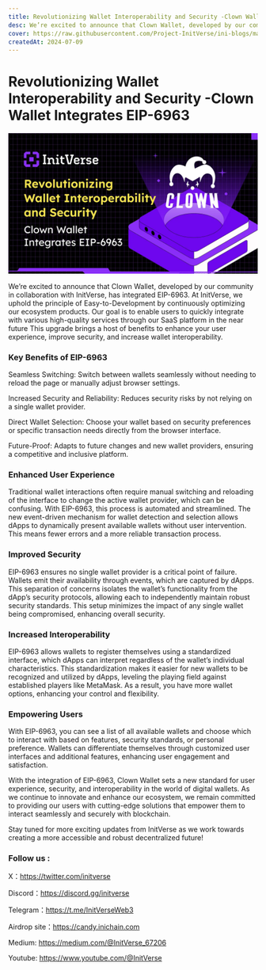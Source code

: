 ```yaml
---
title: Revolutionizing Wallet Interoperability and Security -Clown Wallet Integrates EIP-6963
desc: We’re excited to announce that Clown Wallet, developed by our community in collaboration with InitVerse, has integrated EIP-6963. 
cover: https://raw.githubusercontent.com/Project-InitVerse/ini-blogs/main/blogs/resources/images/20240709001.png
createdAt: 2024-07-09
---
```

# Revolutionizing Wallet Interoperability and Security -Clown Wallet Integrates EIP-6963

![image](https://raw.githubusercontent.com/Project-InitVerse/ini-blogs/main/blogs/resources/images/20240709001.png)

We’re excited to announce that Clown Wallet, developed by our community in collaboration with InitVerse, has integrated EIP-6963. At InitVerse, we uphold the principle of Easy-to-Development by continuously optimizing our ecosystem products. Our goal is to enable users to quickly integrate with various high-quality services through our SaaS platform in the near future This upgrade brings a host of benefits to enhance your user experience, improve security, and increase wallet interoperability.

### Key Benefits of EIP-6963
Seamless Switching: Switch between wallets seamlessly without needing to reload the page or manually adjust browser settings.

Increased Security and Reliability: Reduces security risks by not relying on a single wallet provider.

Direct Wallet Selection: Choose your wallet based on security preferences or specific transaction needs directly from the browser interface.

Future-Proof: Adapts to future changes and new wallet providers, ensuring a competitive and inclusive platform.

### Enhanced User Experience
Traditional wallet interactions often require manual switching and reloading of the interface to change the active wallet provider, which can be confusing. With EIP-6963, this process is automated and streamlined. The new event-driven mechanism for wallet detection and selection allows dApps to dynamically present available wallets without user intervention. This means fewer errors and a more reliable transaction process.

### Improved Security
EIP-6963 ensures no single wallet provider is a critical point of failure. Wallets emit their availability through events, which are captured by dApps. This separation of concerns isolates the wallet’s functionality from the dApp’s security protocols, allowing each to independently maintain robust security standards. This setup minimizes the impact of any single wallet being compromised, enhancing overall security.

### Increased Interoperability
EIP-6963 allows wallets to register themselves using a standardized interface, which dApps can interpret regardless of the wallet’s individual characteristics. This standardization makes it easier for new wallets to be recognized and utilized by dApps, leveling the playing field against established players like MetaMask. As a result, you have more wallet options, enhancing your control and flexibility.
### Empowering Users
With EIP-6963, you can see a list of all available wallets and choose which to interact with based on features, security standards, or personal preference. Wallets can differentiate themselves through customized user interfaces and additional features, enhancing user engagement and satisfaction.

With the integration of EIP-6963, Clown Wallet sets a new standard for user experience, security, and interoperability in the world of digital wallets. As we continue to innovate and enhance our ecosystem, we remain committed to providing our users with cutting-edge solutions that empower them to interact seamlessly and securely with blockchain.

Stay tuned for more exciting updates from InitVerse as we work towards creating a more accessible and robust decentralized future!
### Follow us :
X：https://twitter.com/initverse

Discord：https://discord.gg/initverse

Telegram：https://t.me/InitVerseWeb3

Airdrop site：https://candy.inichain.com

Medium: https://medium.com/@InitVerse_67206

Youtube: https://www.youtube.com/@InitVerse